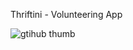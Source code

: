 Thriftini - Volunteering App

![gtihub thumb](https://user-images.githubusercontent.com/55881180/117464063-952e0e00-af50-11eb-840e-ebabf48c7e7f.png)



